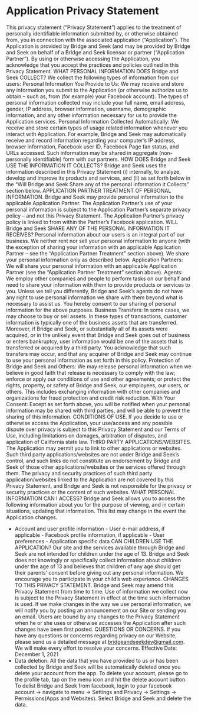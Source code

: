 # Application Privacy Statement
This privacy statement (“Privacy Statement”) applies to the treatment of personally identifiable information submitted by, or otherwise obtained from, you in connection with the associated application (“Application”). The Application is provided by Bridge and Seek (and may be provided by Bridge and Seek on behalf of a Bridge and Seek licensor or partner (“Application Partner”). By using or otherwise accessing the Application, you acknowledge that you accept the practices and policies outlined in this Privacy Statement.
WHAT PERSONAL INFORMATION DOES Bridge and Seek COLLECT?
We collect the following types of information from our users:
Personal Information You Provide to Us: We may receive and store any information you submit to the Application (or otherwise authorize us to obtain – such as, from (for example) your Facebook account). The types of personal information collected may include your full name, email address, gender, IP address, browser information, username, demographic information, and any other information necessary for us to provide the Application services.
Personal Information Collected Automatically: We receive and store certain types of usage related information whenever you interact with Application. For example, Bridge and Seek may automatically receive and record information regarding your computer’s IP address, browser information, Facebook user ID, Facebook Page fan status, and URLs accessed. Such information may be shared in aggregate (non-personally identifiable) form with our partners.
HOW DOES Bridge and Seek USE THE INFORMATION IT COLLECTS?
Bridge and Seek uses the information described in this Privacy Statement (i) internally, to analyze, develop and improve its products and services, and (ii) as set forth below in the “Will Bridge and Seek Share any of the personal information it Collects” section below.
APPLICATION PARTNER TREATMENT OF PERSONAL INFORMATION.
Bridge and Seek may provide personal information to the applicable Application Partner. The Application Partner’s use of your personal information is subject to the Application Partner’s separate privacy policy – and not this Privacy Statement. The Application Partner’s privacy policy is linked to from within the Partner’s Facebook application.
WILL Bridge and Seek SHARE ANY OF THE PERSONAL INFORMATION IT RECEIVES?
Personal information about our users is an integral part of our business. We neither rent nor sell your personal information to anyone (with the exception of sharing your information with an applicable Application Partner – see the “Application Partner Treatment” section above). We share your personal information only as described below.
Application Partners: We will share your personal information with an applicable Application Partner (see the “Application Partner Treatment” section above).
Agents: We employ other companies and people to perform tasks on our behalf and need to share your information with them to provide products or services to you. Unless we tell you differently, Bridge and Seek’s agents do not have any right to use personal information we share with them beyond what is necessary to assist us. You hereby consent to our sharing of personal information for the above purposes. Business Transfers: In some cases, we may choose to buy or sell assets. In these types of transactions, customer information is typically one of the business assets that are transferred. Moreover, if Bridge and Seek, or substantially all of its assets were acquired, or in the unlikely event that Bridge and Seek goes out of business or enters bankruptcy, user information would be one of the assets that is transferred or acquired by a third party. You acknowledge that such transfers may occur, and that any acquirer of Bridge and Seek may continue to use your personal information as set forth in this policy.
Protection of Bridge and Seek and Others: We may release personal information when we believe in good faith that release is necessary to comply with the law; enforce or apply our conditions of use and other agreements; or protect the rights, property, or safety of Bridge and Seek, our employees, our users, or others. This includes exchanging information with other companies and organizations for fraud protection and credit risk reduction.
With Your Consent: Except as set forth above, you will be notified when your personal information may be shared with third parties, and will be able to prevent the sharing of this information.
CONDITIONS OF USE.
If you decide to use or otherwise access the Application, your use/access and any possible dispute over privacy is subject to this Privacy Statement and our Terms of Use, including limitations on damages, arbitration of disputes, and application of California state law.
THIRD PARTY APPLICATIONS/WEBSITES.
The Application may permit you to link to other applications or websites. Such third party applications/websites are not under Bridge and Seek’s control, and such links do not constitute an endorsement by Bridge and Seek of those other applications/websites or the services offered through them. The privacy and security practices of such third party application/websites linked to the Application are not covered by this Privacy Statement, and Bridge and Seek is not responsible for the privacy or security practices or the content of such websites.
WHAT PERSONAL INFORMATION CAN I ACCESS?
Bridge and Seek allows you to access the following information about you for the purpose of viewing, and in certain situations, updating that information. This list may change in the event the Application changes.
- Account and user profile information - User e-mail address, if applicable - Facebook profile information, if applicable - User preferences - Application specific data
CAN CHILDREN USE THE APPLICATION?
Our site and the services available through Bridge and Seek are not intended for children under the age of 13. Bridge and Seek does not knowingly or specifically collect information about children under the age of 13 and believes that children of any age should get their parents’ consent before giving out any personal information. We encourage you to participate in your child’s web experience.
CHANGES TO THIS PRIVACY STATEMENT.
Bridge and Seek may amend this Privacy Statement from time to time. Use of information we collect now is subject to the Privacy Statement in effect at the time such information is used. If we make changes in the way we use personal information, we will notify you by posting an announcement on our Site or sending you an email. Users are bound by any changes to the Privacy Statement when he or she uses or otherwise accesses the Application after such changes have been first posted.
QUESTIONS OR CONCERNS.
If you have any questions or concerns regarding privacy on our Website, please send us a detailed message at bridgeandseekdev@gmail.com. We will make every effort to resolve your concerns.
Effective Date: December 1, 2021
- Data deletion: All the data that you have provided to us or has been collected by Bridge and Seek will be automatically deleted once you delete your account from the app. To delete your account, please go to the profile tab, tap on the menu icon and hit the delete account button. To delist Bridge and Seek from facebook, login to your facebook account -> navigate to menu -> Settings and Privacy -> Settings -> Permissions(Apps and Websites). Select Bridge and Seek and delete the data.
